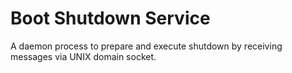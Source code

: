 # Boot Shutdown Service

A daemon process to prepare and execute shutdown by receiving messages via UNIX domain socket.
